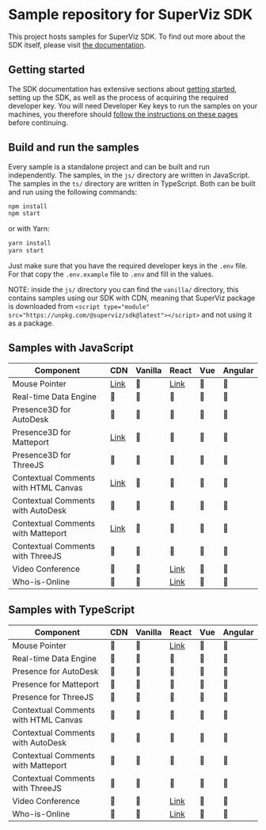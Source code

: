 # Sample repository for SuperViz SDK

This project hosts samples for SuperViz SDK. To find out more about the SDK itself, please visit [the documentation](https://docs.superviz.com/).

## Getting started

The SDK documentation has extensive sections about [getting started](https://docs.superviz.com/getting-started/quickstart), setting up the SDK, as well as the process of acquiring the required developer key. You will need Developer Key keys to run the samples on your machines, you therefore should [follow the instructions on these pages](https://docs.superviz.com/getting-started/setting-account) before continuing.

## Build and run the samples

Every sample is a standalone project and can be built and run independently. The samples, in the `js/` directory are written in JavaScript. The samples in the `ts/` directory are written in TypeScript. Both can be built and run using the following commands:

```bash
npm install
npm start
```

or with Yarn:

```bash
yarn install
yarn start
```

Just make sure that you have the required developer keys in the `.env` file. For that copy the `.env.example` file to `.env` and fill in the values.

NOTE: inside the `js/` directory you can find the `vanilla/` directory, this contains samples using our SDK with CDN, meaning that SuperViz package is downloaded from `<script type="module" src="https://unpkg.com/@superviz/sdk@latest"></script>` and not using it as a package.

## Samples with JavaScript

| Component                            | CDN                                             | Vanilla | React                              | Vue | Angular |
| ------------------------------------ | ----------------------------------------------- | ------- | ---------------------------------- | --- | ------- |
| Mouse Pointer                        | [Link](/js/cdn/mouse-pointers/)                 | 🔄️     | [Link](/js/react/mouse-pointers/)   | 🔄️ | 🔄️     |
| Real-time Data Engine                | 🔄️                                              | 🔄️     | 🔄️                                  | 🔄️ | 🔄️     |
| Presence3D for AutoDesk              | 🔄️                                              | 🔄️     | 🔄️                                  | 🔄️ | 🔄️     |
| Presence3D for Matteport             | [Link](/js/cdn/matterport/)                     | 🔄️     | 🔄️                                  | 🔄️ | 🔄️     |
| Presence3D for ThreeJS               | 🔄️                                              | 🔄️     | 🔄️                                  | 🔄️ | 🔄️     |
| Contextual Comments with HTML Canvas | [Link](/js/cdn/contextual-comments-html/)       | 🔄️     | 🔄️                                  | 🔄️ | 🔄️     |
| Contextual Comments with AutoDesk    | 🔄️                                              | 🔄️     | 🔄️                                  | 🔄️ | 🔄️     |
| Contextual Comments with Matteport   | [Link](/js/cdn/contextual-comments-matterport/) | 🔄️     | 🔄️                                  | 🔄️ | 🔄️     |
| Contextual Comments with ThreeJS     | 🔄️                                              | 🔄️     | 🔄️                                  | 🔄️ | 🔄️     |
| Video Conference                     | 🔄️                                              | 🔄️     | [Link](/js/react/video-conference/) | 🔄️ | 🔄️     |
| Who-is-Online                        | 🔄️                                              | 🔄️     | [Link](/js/react/who-is-online/)    | 🔄️ | 🔄️     |

## Samples with TypeScript

| Component                            | CDN | Vanilla | React                             | Vue | Angular |
| ------------------------------------ | --- | ------- | --------------------------------- | --- | ------- |
| Mouse Pointer                        | 🔄️ | 🔄️     | [Link](/ts/react/mouse-pointers/)   | 🔄️ | 🔄️     |
| Real-time Data Engine                | 🔄️ | 🔄️     | 🔄️                                  | 🔄️ | 🔄️     |
| Presence for AutoDesk                | 🔄️ | 🔄️     | 🔄️                                  | 🔄️ | 🔄️     |
| Presence for Matteport               | 🔄️ | 🔄️     | 🔄️                                  | 🔄️ | 🔄️     |
| Presence for ThreeJS                 | 🔄️ | 🔄️     | 🔄️                                  | 🔄️ | 🔄️     |
| Contextual Comments with HTML Canvas | 🔄️ | 🔄️     | 🔄️                                  | 🔄️ | 🔄️     |
| Contextual Comments with AutoDesk    | 🔄️ | 🔄️     | 🔄️                                  | 🔄️ | 🔄️     |
| Contextual Comments with Matteport   | 🔄️ | 🔄️     | 🔄️                                  | 🔄️ | 🔄️     |
| Contextual Comments with ThreeJS     | 🔄️ | 🔄️     | 🔄️                                  | 🔄️ | 🔄️     |
| Video Conference                     | 🔄️ | 🔄️     | [Link](/ts/react/video-conference/) | 🔄️ | 🔄️     |
| Who-is-Online                        | 🔄️ | 🔄️     | [Link](/ts/react/who-is-online/)    | 🔄️ | 🔄️     |
